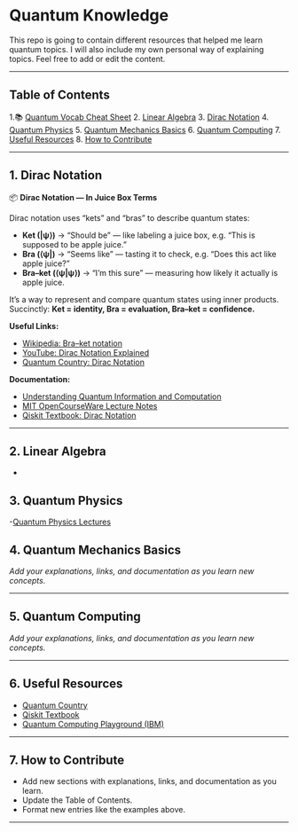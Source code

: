 # Quantum Knowledge

This repo is going to contain different resources that helped me learn quantum topics. I will also include my own personal way of explaining topics. Feel free to add or edit the content.

---

## Table of Contents

1.📚 [Quantum Vocab Cheat Sheet](cheatsheet/vocab.md)
2. [Linear Algebra](#linear-algebra)
3. [Dirac Notation](#dirac-notation)
4. [Quantum Physics](#quatum-physics)
5. [Quantum Mechanics Basics](#quantum-mechanics-basics)
6. [Quantum Computing](#quantum-computing)
7. [Useful Resources](#useful-resources)
8. [How to Contribute](#how-to-contribute)

---

## 1. Dirac Notation

📦 **Dirac Notation — In Juice Box Terms**

Dirac notation uses “kets” and “bras” to describe quantum states:

- **Ket (|ψ⟩)** → “Should be” — like labeling a juice box, e.g. “This is supposed to be apple juice.”
- **Bra (⟨ψ|)** → “Seems like” — tasting it to check, e.g. “Does this act like apple juice?”
- **Bra–ket (⟨ψ|ψ⟩)** → “I’m this sure” — measuring how likely it actually is apple juice.

It’s a way to represent and compare quantum states using inner products.
Succinctly: **Ket = identity, Bra = evaluation, Bra–ket = confidence.**

**Useful Links:**
- [Wikipedia: Bra–ket notation](https://en.wikipedia.org/wiki/Bra%E2%80%93ket_notation)
- [YouTube: Dirac Notation Explained](https://www.youtube.com/results?search_query=dirac+notation)
- [Quantum Country: Dirac Notation](https://quantum.country/qcvc)

**Documentation:**
- [Understanding Quantum Information and Computation](https://youtube.com/playlist?list=PLOFEBzvs-VvqKKMXX4vbi4EB1uaErFMSO&si=4IolgqQDrtsA9oAf)
- [MIT OpenCourseWare Lecture Notes](https://ocw.mit.edu/courses/physics/8-04-quantum-physics-i-spring-2016/lecture-notes/)
- [Qiskit Textbook: Dirac Notation](https://qiskit.org/textbook/ch-states/dirac-notation.html)

---

## 2. Linear Algebra

-

## 3. Quantum Physics

-[Quantum Physics Lectures](https://ocw.mit.edu/courses/8-04-quantum-physics-i-spring-2016/pages/video-lectures/part-1/)


## 4. Quantum Mechanics Basics

_Add your explanations, links, and documentation as you learn new concepts._

---

## 5. Quantum Computing

_Add your explanations, links, and documentation as you learn new concepts._

---

## 6. Useful Resources

- [Quantum Country](https://quantum.country/)
- [Qiskit Textbook](https://qiskit.org/textbook/)
- [Quantum Computing Playground (IBM)](https://quantum-computing.ibm.com/)

---

## 7. How to Contribute

- Add new sections with explanations, links, and documentation as you learn.
- Update the Table of Contents.
- Format new entries like the examples above.

---
